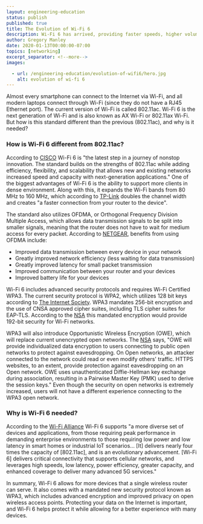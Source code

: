 ```yaml
---
layout: engineering-education
status: publish
published: true
title: The Evolution of Wi-Fi 6
description: Wi-Fi 6 has arrived, providing faster speeds, higher volume device support, and advanced security protocols.
author: Gregory Manley
date: 2020-01-13T00:00:00-07:00
topics: [networking]
excerpt_separator: <!--more-->
images:

  - url: /engineering-education/evolution-of-wifi6/hero.jpg
    alt: evolution of wi-fi 6
---
```

Almost every smartphone can connect to the Internet via Wi-Fi, and all modern laptops connect through Wi-Fi (since they do not have a RJ45 Ethernet port). The current version of Wi-Fi is called 802.11ac. Wi-Fi 6 is the next generation of Wi-Fi and is also known as AX Wi-Fi or 802.11ax Wi-Fi. But how is this standard different than the previous (802.11ac), and why is it needed?
<!--more-->

### How is Wi-Fi 6 different from 802.11ac?
According to [CISCO](https://www.cisco.com/c/en/us/products/wireless/what-is-wi-fi-6.html) Wi-Fi 6 is "the latest step in a journey of nonstop innovation. The standard builds on the strengths of 802.11ac while adding efficiency, flexibility, and scalability that allows new and existing networks increased speed and capacity with next-generation applications." One of the biggest advantages of Wi-Fi 6 is the ability to support more clients in dense environment. Along with this, it expands the Wi-Fi bands from 80 MHz to 160 MHz, which according to [TP-Link](https://www.tp-link.com/us/wifi6) doubles the channel width and creates "a faster connection from your router to the device".

The standard also utilizes OFDMA, or Orthogonal Frequency Division Multiple Access, which allows data transmission signals to be split into smaller signals, meaning that the router does not have to wait for medium access for every packet. According to [NETGEAR](https://kb.netgear.com/000059685/What-is-Orthogonal-Frequency-Division-Multiple-Access), benefits from using OFDMA include:
<ul>
  <li>Improved data transmission between every device in your network</li>
  <li>Greatly improved network efficiency (less waiting for data transmission)</li>
  <li>Greatly improved latency for small packet transmission</li>
  <li>Improved communication between your router and your devices</li>
  <li>Improved battery life for your devices</li>
</ul>

Wi-Fi 6 includes advanced security protocols and requires Wi-Fi Certified WPA3. The current security protocol is WPA2, which utilizes 128 bit keys according to [The Internet Society](ietf.org/rfc/rfc4017.txt). WPA3 mandates 256-bit encryption and the use of CNSA approved cipher suites, including TLS cipher suites for EAP-TLS. According to the [NSA](https://nsa.gov/Portals/70/documents/what-we-do/cybersecurity/professional-resources/ctr/cybersecurity-technical-report-wpa3.pdf) this mandated encryption would provide 192-bit security for Wi-Fi networks.

WPA3 will also introduce Opportunistic Wireless Encryption (OWE), which will replace current unencrypted open networks. The [NSA](https://nsa.gov/Portals/70/documents/what-we-do/cybersecurity/professional-resources/ctr/cybersecurity-technical-report-wpa3.pdf) says, "OWE will provide individualized data encryption to users connecting to public open networks to protect against eavesdropping. On Open networks, an attacker connected to the network could read or even modify others' traffic. HTTPS websites, to an extent, provide protection against eavesdropping on an Open network. OWE uses unauthenticated Diffie-Hellman key exchange during association, resulting in a Pairwise Master Key (PMK) used to derive the session keys." Even though the security on open networks is extremely increased, users will not have a different experience connecting to the WPA3 open network.

### Why is Wi-Fi 6 needed?
According to the [Wi-Fi Alliance](https://www.wi-fi.org/news-events/newsroom/wi-fi-certified-6-delivers-new-wi-fi-era) Wi-Fi 6 supports "a more diverse set of devices and applications, from those requiring peak performance in demanding enterprise environments to those requiring low power and low latency in smart homes or industrial IoT scenarios... [It] delivers nearly four times the capacity of [802.11ac], and is an evolutionary advancement. [Wi-Fi 6] delivers critical connectivity that supports cellular networks, and leverages high speeds, low latency, power efficiency, greater capacity, and enhanced coverage to deliver many advanced 5G services."

In summary, Wi-Fi 6 allows for more devices that a single wireless router can serve. It also comes with a mandated new security protocol known as WPA3, which includes advanced encryption and improved privacy on open wireless access points. Protecting your data on the Internet is important, and Wi-Fi 6 helps protect it while allowing for a better experience with many devices.
